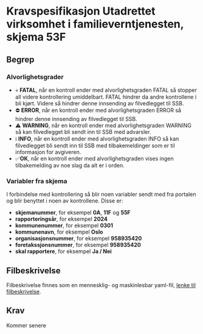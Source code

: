 # Kravspesifikasjon Utadrettet virksomhet i familieverntjenesten, skjema 53F

## Begrep

### <a name="alvorligehetsgrader">Alvorlighetsgrader</a>
* :skull: **FATAL**, når en kontroll ender med alvorlighetsgraden FATAL så stopper all videre kontrollering umiddelbart. FATAL hindrer da andre kontrollene i bli kjørt. Videre så hindrer denne innsending av filvedlegget til SSB.
* :no_entry: **ERROR**, når en kontroll ender med alvorlighetsgraden ERROR så hindrer denne innsending av filvedlegget til SSB.
* :warning: **WARNING**, når en kontroll ender med alvorlighetsgraden WARNING så kan filvedlegget bli sendt inn til SSB med advarsler.
* :information_source: **INFO**, når en kontroll ender med alvorlighetsgraden INFO så kan filvedlegget bli sendt inn til SSB med tilbakemeldinger som er til informasjon for avgiveren.
* :white_check_mark:**OK**, når en kontroll ender med alvorlighetsgraden vises ingen tilbakemelding av noe slag da alt er i orden.

### <a name="variabler">Variabler fra skjema</a>

I forbindelse med kontrollering så blir noen variabler sendt med fra portalen og blir benyttet i noen av kontrollene.
Disse er:

* <a name="skjemanummer">**skjemanummer**</a>, for eksempel **0A**, **11F** og **55F**
* <a name="rapporteringsar">**rapporteringsår**</a>, for eksempel **2024**
* <a name="kommunenummer">**kommunenummer**</a>, for eksempel **0301**
* <a name="kommunenavn">**kommunenavn**</a>, for eksempel **Oslo**
* <a name="organisasjonsnummer">**organisasjonsnummer**</a>, for eksempel **958935420**
* <a name="foretaksnummer">**foretakssjonsnummer**</a>, for eksempel **958935420**
* <a name="skal_rapportere">**skal rapportere**</a>, for eksempel **Ja / Nei**

## Filbeskrivelse

Filbeskrivelse finnes som en mennesklig- og maskinlesbar
yaml-fil, [lenke til filbeskrivelse](/kontroller/src/main/resources/file_description_53F.yaml).

## Krav

Kommer senere